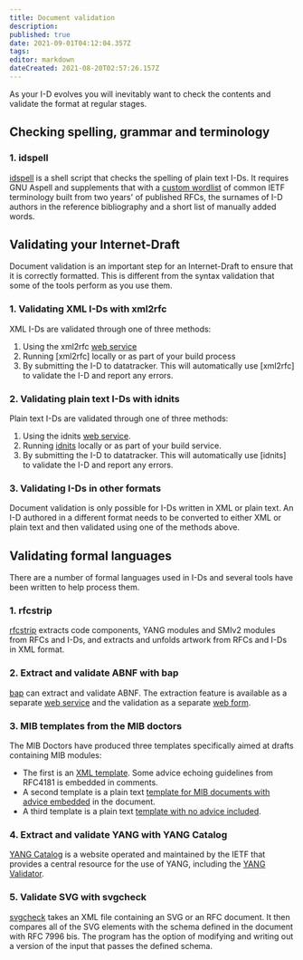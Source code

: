 ```yaml
---
title: Document validation
description: 
published: true
date: 2021-09-01T04:12:04.357Z
tags: 
editor: markdown
dateCreated: 2021-08-20T02:57:26.157Z
---
```


As your I-D evolves you will inevitably want to check the contents and validate the format at regular stages.

## Checking spelling, grammar and terminology

### 1. idspell
[idspell](https://tools.ietf.org/tools/idspell/webservice) is a shell script that checks the spelling of plain text I-Ds. It requires GNU Aspell and supplements that with a [custom wordlist](tools.ietf.org/tools/idspell/ietf-words.wl) of common IETF terminology built from two years' of published RFCs, the surnames of I-D authors in the reference bibliography and a short list of manually added words.

## Validating your Internet-Draft
Document validation is an important step for an Internet-Draft to ensure that it is correctly formatted.  This is different from the syntax validation that some of the tools perform as you use them.

### 1. Validating XML I-Ds with xml2rfc
XML I-Ds are validated through one of three methods:

1. Using the xml2rfc [web service]()
1. Running [xml2rfc] locally or as part of your build process
1. By submitting the I-D to datatracker. This will automatically use [xml2rfc] to validate the I-D and report any errors.

### 2. Validating plain text I-Ds with idnits
Plain text I-Ds are validated through one of three methods:

1. Using the idnits [web service](https://tools.ietf.org/tools/idnits/webservice).
1. Running [idnits](https://tools.ietf.org/tools/idnits/index) locally or as part of your build service.
1. By submitting the I-D to datatracker. This will automatically use [idnits] to validate the I-D and report any errors.

### 3. Validating I-Ds in other formats
Document validation is only possible for I-Ds written in XML or plain text.  An I-D authored in a different format needs to be converted to either XML or plain text and then validated using one of the methods above.

## Validating formal languages
There are a number of formal languages used in I-Ds and several tools have been written to help process them.

### 1. rfcstrip
[rfcstrip](https://github.com/mbj4668/rfcstrip) extracts code components, YANG modules and SMIv2 modules from RFCs and I-Ds, and extracts and unfolds artwork from RFCs and I-Ds in XML format.

### 2. Extract and validate ABNF with bap
[bap](https://github.com/fenner/bap) can extract and validate ABNF.  The extraction feature is available as a separate [web service](https://tools.ietf.org/abnf/) and the validation as a separate [web form](https://tools.ietf.org/tools/bap/abnf.cgi).

### 3. MIB templates from the MIB doctors
The MIB Doctors have produced three templates specifically aimed at drafts containing MIB modules: 
* The first is an [XML template](https://tools.ietf.org/tools/templates/mib-doc-template-xml.txt). Some advice echoing guidelines from RFC4181 is embedded in comments. 
* A second template is a plain text [template for MIB documents with advice embedded](https://tools.ietf.org/tools/templates/mib-doc-template-advice.txt) in the document. 
* A third template is a plain text [template with no advice included](https://tools.ietf.org/tools/templates/mib-doc-template-plain.txt).

### 4. Extract and validate YANG with YANG Catalog
[YANG Catalog](https://www.yangvalidator.com/) is a website operated and maintained by the IETF that provides a central resource for the use of YANG, including the [YANG Validator](https://www.yangvalidator.com/yangvalidator).

### 5. Validate SVG with svgcheck
[svgcheck](https://github.com/ietf-tools/RfcEditor/tree/master/svgcheck) takes an XML file containing an SVG or an RFC document. It then compares all of the SVG elements with the schema defined in the document with RFC 7996 bis. The program has the option of modifying and writing out a version of the input that passes the defined schema.